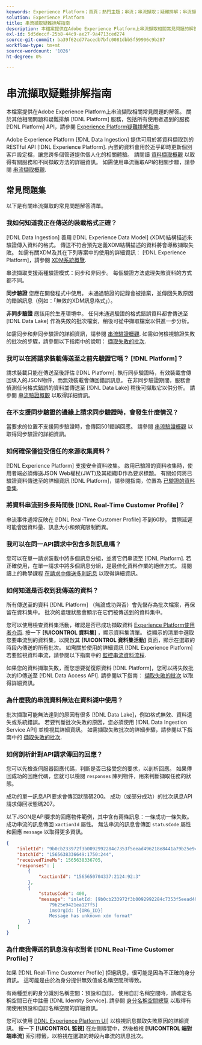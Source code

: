 ```yaml
---
keywords: Experience Platform；首頁；熱門主題；串流；串流擷取；疑難排解；串流擷取疑難排解；串流擷取常見問題集；faq；
solution: Experience Platform
title: 串流擷取疑難排解指南
description: 本檔案提供在Adobe Experience Platform上串流擷取相關常見問題的解答。
exl-id: 5d5deccf-25b8-44c9-ae27-9a4713ced274
source-git-commit: ba39f62cd77acedb7bfc0081dbb5f59906c9b287
workflow-type: tm+mt
source-wordcount: '1026'
ht-degree: 0%

---
```


# 串流擷取疑難排解指南

本檔案提供在Adobe Experience Platform上串流擷取相關常見問題的解答。 關於其他相關問題和疑難排解 [!DNL Platform] 服務，包括所有使用者遇到的服務 [!DNL Platform] API，請參閱 [Experience Platform疑難排解指南](../../landing/troubleshooting.md).

Adobe Experience Platform [!DNL Data Ingestion] 提供可用於將資料擷取到的RESTful API [!DNL Experience Platform]. 內嵌的資料會用於近乎即時更新個別客戶設定檔，讓您跨多個管道提供個人化的相關體驗。 請閱讀 [資料擷取概觀](../home.md) 以取得有關服務和不同擷取方法的詳細資訊。 如需使用串流獲取API的相關步驟，請參閱 [串流擷取概觀](../streaming-ingestion/overview.md).

## 常見問題集

以下是有關串流擷取的常見問題解答清單。

### 我如何知道我正在傳送的裝載格式正確？

[!DNL Data Ingestion] 善用 [!DNL Experience Data Model] (XDM)結構描述來驗證傳入資料的格式。 傳送不符合預先定義XDM結構描述的資料將會導致擷取失敗。 如需有關XDM及其在下列專案中的使用的詳細資訊： [!DNL Experience Platform]，請參閱 [XDM系統概覽](../../xdm/home.md).

串流擷取支援兩種驗證模式：同步和非同步。 每個驗證方法處理失敗資料的方式都不同。

**同步驗證** 您應在開發程式中使用。 未通過驗證的記錄會被捨棄，並傳回失敗原因的錯誤訊息（例如：「無效的XDM訊息格式」）。

**非同步驗證** 應該用於生產環境中。 任何未通過驗證的格式錯誤資料都會傳送至 [!DNL Data Lake] 作為失敗的批次檔案，稍後可從中擷取檔案以供進一步分析。

如需同步和非同步驗證的詳細資訊，請參閱 [串流驗證概觀](../quality/streaming-validation.md). 如需如何檢視驗證失敗的批次的步驟，請參閱以下指南中的說明： [擷取失敗的批次](../quality/retrieve-failed-batches.md).

### 我可以在將請求裝載傳送至之前先驗證它嗎？ [!DNL Platform]？

請求裝載只能在傳送至後評估 [!DNL Platform]. 執行同步驗證時，有效裝載會傳回填入的JSON物件，而無效裝載會傳回錯誤訊息。 在非同步驗證期間，服務會偵測任何格式錯誤的資料並傳送至 [!DNL Data Lake] 稍後可擷取它以供分析。 請參閱 [串流驗證概觀](../quality/streaming-validation.md) 以取得詳細資訊。

### 在不支援同步驗證的邊緣上請求同步驗證時，會發生什麼情況？

當要求的位置不支援同步驗證時，會傳回501錯誤回應。 請參閱 [串流驗證概觀](../quality/streaming-validation.md) 以取得同步驗證的詳細資訊。

### 如何確保僅從受信任的來源收集資料？

[!DNL Experience Platform] 支援安全資料收集。 啟用已驗證的資料收集時，使用者端必須傳送JSON Web權杖(JWT)及其組織ID作為要求標題。 有關如何將已驗證資料傳送至的詳細資訊 [!DNL Platform]，請參閱指南，位置為 [已驗證的資料彙集](../tutorials/create-authenticated-streaming-connection.md).

### 將資料串流到多長時間後 [!DNL Real-Time Customer Profile]？

串流事件通常反映在 [!DNL Real-Time Customer Profile] 不到60秒。 實際延遲可能會因資料量、訊息大小和頻寬限制而異。

### 我可以在同一API請求中包含多則訊息嗎？

您可以在單一請求裝載中將多個訊息分組，並將它們串流至 [!DNL Platform]. 若正確使用，在單一請求中將多個訊息分組，是最佳化資料作業的絕佳方式。 請閱讀上的教學課程 [在請求中傳送多則訊息](../tutorials/streaming-multiple-messages.md) 以取得詳細資訊。

### 如何知道是否收到我傳送的資料？

所有傳送至的資料 [!DNL Platform] （無論成功與否）會先儲存為批次檔案，再保留在資料集中。 批次的處理狀態會顯示在它們被傳送到的資料集中。

您可以使用檢查資料集活動，確認是否已成功擷取資料 [Experience Platform使用者介面](https://platform.adobe.com). 按一下 **[!UICONTROL 資料集]** ，顯示資料集清單。 從顯示的清單中選取您要串流到的資料集，以開啟其 **[!UICONTROL 資料集活動]** 頁面，顯示在選取的時段內傳送的所有批次。 如需關於使用的詳細資訊 [!DNL Experience Platform] 若要監視資料串流，請參閱以下指南中的 [監控串流資料流程](../quality/monitor-data-ingestion.md).

如果您的資料擷取失敗，而您想要從復原資料 [!DNL Platform]，您可以將失敗批次的ID傳送至 [!DNL Data Access API]. 請參閱以下指南： [擷取失敗的批次](../quality/retrieve-failed-batches.md) 以取得詳細資訊。

### 為什麼我的串流資料無法在資料湖中使用？

批次擷取可能無法達到的原因有很多 [!DNL Data Lake]，例如格式無效、資料遺失或系統錯誤。 若要判斷批次失敗的原因，您必須使用 [!DNL Data Ingestion Service API] 並檢視其詳細資訊。 如需擷取失敗批次的詳細步驟，請參閱以下指南中的 [擷取失敗的批次](../quality/retrieve-failed-batches.md).

### 如何剖析針對API請求傳回的回應？

您可以先檢查伺服器回應代碼，判斷是否已接受您的要求，以剖析回應。 如果傳回成功的回應代碼，您就可以檢閱 `responses` 陣列物件，用來判斷擷取任務的狀態。

成功的單一訊息API要求會傳回狀態碼200。 成功（或部分成功）的批次訊息API請求傳回狀態碼207。

以下JSON是API要求的回應物件範例，其中含有兩條訊息：一條成功一條失敗。 成功串流的訊息傳回 `xactionId` 屬性。 無法串流的訊息會傳回 `statusCode` 屬性和回應 `message` 以取得更多資訊。

```JSON
{
    "inletId": "9b0cb233972f3b0092992284c7353f5eead496218e8441a79b25e9421ea127f5",
    "batchId": "1565638336649:1750:244",
    "receivedTimeMs": 1565638336705,
    "responses": [
        {
            "xactionId": "1565650704337:2124:92:3"
        },
        {
            "statusCode": 400,
            "message": "inletId: [9b0cb233972f3b0092992284c7353f5eead496218e8441a
                79b25e9421ea127f5] 
                imsOrgId: [{ORG_ID}] 
                Message has unknown xdm format"
        }
    ]
}
```

### 為什麼我傳送的訊息沒有收到者 [!DNL Real-Time Customer Profile]？

如果 [!DNL Real-Time Customer Profile] 拒絕訊息，很可能是因為不正確的身分資訊。 這可能是由於為身分提供無效值或名稱空間所導致。

有兩種型別的身分識別名稱空間：預設和自訂。 使用自訂名稱空間時，請確定名稱空間已在中註冊 [!DNL Identity Service]. 請參閱 [身分名稱空間總覽](../../identity-service/features/namespaces.md) 以取得有關使用預設和自訂名稱空間的詳細資訊。

您可以使用 [[!DNL Experience Platform UI]](https://platform.adobe.com) 以檢視訊息擷取失敗原因的詳細資訊。 按一下 **[!UICONTROL 監視]** 在左側導覽中，然後檢視 **[!UICONTROL 端對端串流]** 索引標籤，以檢視在選取的時段內串流的訊息批次。
